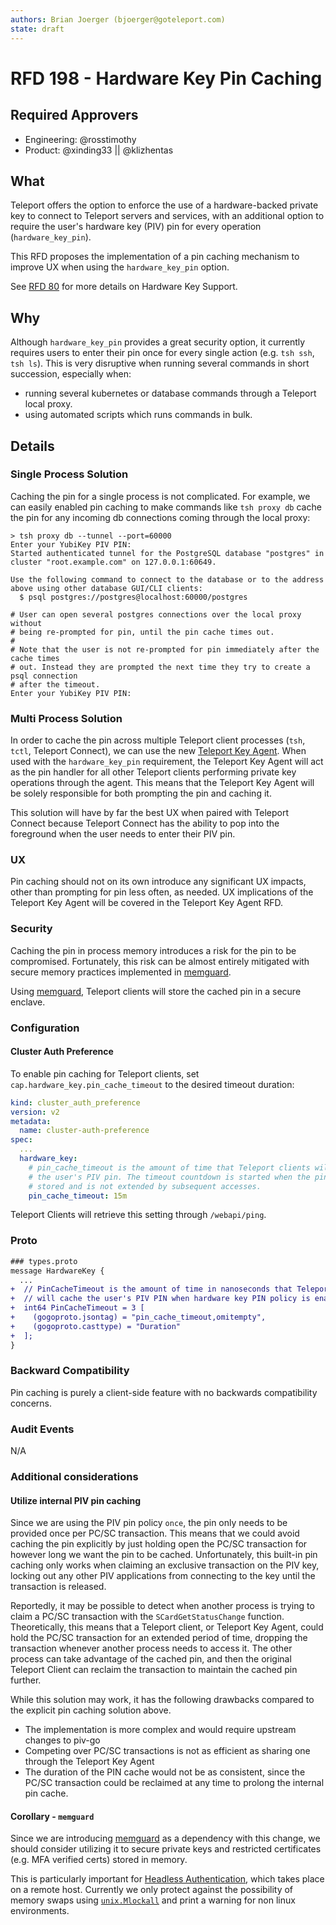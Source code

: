```yaml
---
authors: Brian Joerger (bjoerger@goteleport.com)
state: draft
---
```


# RFD 198 - Hardware Key Pin Caching

## Required Approvers

* Engineering: @rosstimothy
* Product: @xinding33 || @klizhentas

## What

Teleport offers the option to enforce the use of a hardware-backed private key
to connect to Teleport servers and services, with an additional option to
require the user's hardware key (PIV) pin for every operation
(`hardware_key_pin`).

This RFD proposes the implementation of a pin caching mechanism to improve UX
when using the `hardware_key_pin` option.

See [RFD 80](./0080-hardware-key-support.md) for more details on Hardware Key
Support.

## Why

Although `hardware_key_pin` provides a great security option, it currently
requires users to enter their pin once for every single action
(e.g. `tsh ssh`, `tsh ls`). This is very disruptive when running several
commands in short succession, especially when:

* running several kubernetes or database commands through a Teleport local proxy.
* using automated scripts which runs commands in bulk.

## Details

### Single Process Solution

Caching the pin for a single process is not complicated. For example, we can
easily enabled pin caching to make commands like `tsh proxy db` cache the pin
for any incoming db connections coming through the local proxy:

```console
> tsh proxy db --tunnel --port=60000
Enter your YubiKey PIV PIN:
Started authenticated tunnel for the PostgreSQL database "postgres" in cluster "root.example.com" on 127.0.0.1:60649.

Use the following command to connect to the database or to the address above using other database GUI/CLI clients:
  $ psql postgres://postgres@localhost:60000/postgres

# User can open several postgres connections over the local proxy without
# being re-prompted for pin, until the pin cache times out.
#
# Note that the user is not re-prompted for pin immediately after the cache times
# out. Instead they are prompted the next time they try to create a psql connection
# after the timeout.
Enter your YubiKey PIV PIN:
```

### Multi Process Solution

In order to cache the pin across multiple Teleport client processes (`tsh`,
`tctl`, Teleport Connect), we can use the new [Teleport Key Agent](./0199-teleport-key-agent).
When used with the `hardware_key_pin` requirement, the Teleport Key Agent will
act as the pin handler for all other Teleport clients performing private key
operations through the agent. This means that the Teleport Key Agent will be
solely responsible for both prompting the pin and caching it.

This solution will have by far the best UX when paired with Teleport Connect
because Teleport Connect has the ability to pop into the foreground when the
user needs to enter their PIV pin.

### UX

Pin caching should not on its own introduce any significant UX impacts, other
than prompting for pin less often, as needed. UX implications of the Teleport
Key Agent will be covered in the Teleport Key Agent RFD.

### Security

Caching the pin in process memory introduces a risk for the pin to be
compromised. Fortunately, this risk can be almost entirely mitigated with
secure memory practices implemented in [memguard](github.com/awnumar/memguard).

Using [memguard](github.com/awnumar/memguard), Teleport clients will store the
cached pin in a secure enclave.

### Configuration

#### Cluster Auth Preference

To enable pin caching for Teleport clients, set `cap.hardware_key.pin_cache_timeout`
to the desired timeout duration:

```yaml
kind: cluster_auth_preference
version: v2
metadata:
  name: cluster-auth-preference
spec:
  ...
  hardware_key:
    # pin_cache_timeout is the amount of time that Teleport clients will cache
    # the user's PIV pin. The timeout countdown is started when the pin is
    # stored and is not extended by subsequent accesses.
    pin_cache_timeout: 15m
```

Teleport Clients will retrieve this setting through `/webapi/ping`.

### Proto

```diff
### types.proto
message HardwareKey {
  ...
+  // PinCacheTimeout is the amount of time in nanoseconds that Teleport clients
+  // will cache the user's PIV PIN when hardware key PIN policy is enabled.
+  int64 PinCacheTimeout = 3 [
+    (gogoproto.jsontag) = "pin_cache_timeout,omitempty",
+    (gogoproto.casttype) = "Duration"
+  ];
}
```

### Backward Compatibility

Pin caching is purely a client-side feature with no backwards compatibility
concerns.

### Audit Events

N/A

### Additional considerations

#### Utilize internal PIV pin caching

Since we are using the PIV pin policy `once`, the pin only needs to be provided
once per PC/SC transaction. This means that we could avoid caching the pin
explicitly by just holding open the PC/SC transaction for however long we want
the pin to be cached. Unfortunately, this built-in pin caching only works when
claiming an exclusive transaction on the PIV key, locking out any other PIV
applications from connecting to the key until the transaction is released.

Reportedly, it may be possible to detect when another process is trying to claim
a PC/SC transaction with the `SCardGetStatusChange` function. Theoretically, this
means that a Teleport client, or Teleport Key Agent, could hold the PC/SC
transaction for an extended period of time, dropping the transaction whenever
another process needs to access it. The other process can take advantage of
the cached pin, and then the original Teleport Client can reclaim the transaction
to maintain the cached pin further.

While this solution may work, it has the following drawbacks compared to the
explicit pin caching solution above.

* The implementation is more complex and would require upstream changes to piv-go
* Competing over PC/SC transactions is not as efficient as sharing one through the
Teleport Key Agent
* The duration of the PIN cache would not be as consistent, since the PC/SC transaction
could be reclaimed at any time to prolong the internal pin cache.

#### Corollary - `memguard`

Since we are introducing [memguard](github.com/awnumar/memguard) as a dependency
with this change, we should consider utilizing it to secure private keys and
restricted certificates (e.g. MFA verified certs) stored in memory.

This is particularly important for [Headless Authentication](./0105-headless-authentication.md),
which takes place on a remote host. Currently we only protect against the
possibility of memory swaps using [`unix.Mlockall`](https://pkg.go.dev/golang.org/x/sys/unix#Mlockall)
and print a warning for non linux environments.
